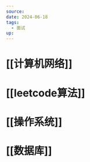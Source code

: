 ```yaml
---
source: 
date: 2024-06-18
tags:
  - 面试
up:
---
```

# [[计算机网络]]

# [[leetcode算法]]

# [[操作系统]]

# [[数据库]]

